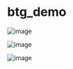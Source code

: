 # btg_demo



![image](https://github.com/c4miloarriagada/btg_demo/assets/95378920/1ec5952f-98be-4eaf-81f0-95e3f483420a)

![image](https://github.com/c4miloarriagada/btg_demo/assets/95378920/6d26caf8-3970-4a6c-bcab-bedb84b68c64)

![image](https://github.com/c4miloarriagada/btg_demo/assets/95378920/3fa84b48-b46e-48ee-baa4-b2283f5a5bfa)
